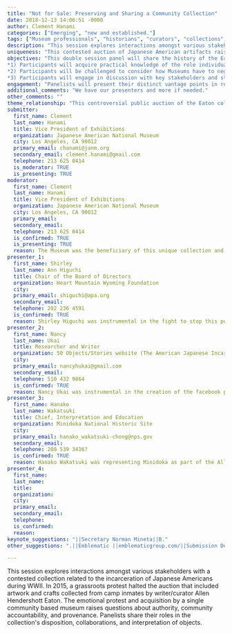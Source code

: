 ```yaml
---
title: "Not for Sale: Preserving and Sharing a Community Collection"
date: 2018-12-13 14:06:51 -0000
author: Clement Hanami
categories: ["Emerging", "new and established."]
tags: ["Museum professionals", "historians", "curators", "collections", "education", "and others who hope to engage communities in their work." ]
description: "This session explores interactions amongst various stakeholders with a contested collection related to the incarceration of Japanese Americans during WWII. In 2015, a grassroots protest halted the auction that included artwork and crafts collected from camp inmates by writer/curator Allen Hendershott Eaton. The emotional protest and acquisition by a single community based museum raises questions about authority, community accountability, and provenance. Panelists share their roles in the collection's disposition, collaborations, and interpretation of objects."
uniqueness: "This contested auction of Japanese American artifacts raises questions about authority, community accountability, provenance, commodification of history and marginalized histories, and cultural representation."
objectives: "This double session panel will share the history of the Eaton collection. From its initial collection by Allen Hendershott Eaton for his book Beauty Behind Barbed Wire, to the subsequent transfer of this collection through different hands leading to the 2015 public auction and community protest, this collection has had an improbable journey across this nation. The communities' ability to organize and stop this 2015 public sale of Japanese American concentration camp artifacts is an example of how individuals and organizations can work together and have their voices heard. The Museum has since acquired the collection and is working closely with these groups to begin the long process of trying to identify all the items in this collection. The Museum is doing this by hosting a traveling pop-up display in locations across the nation where critical masses of Japanese Americans still reside. By sharing this story, our objectives are: 
*1) Participants will acquire practical knowledge of the role individuals and communities have in shaping the roles of Museums and institutions in relation to organizing and cultural/historical preservation.
*2) Participants will be challenged to consider how Museums have to negotiate and reconcile collections management standards and institutional by laws with community access, usage, and accountability.
*3) Participants will engage in discussion with key stakeholders and staff of different collecting institutions on the topic of audience focused, community-engaged, curatorial and collections practices.?"
engagement: "Panelists will present their distinct vantage points in relation to this grassroots protest. We seek the opportunity for exchange and discussion with colleagues from other institutions, to present for consideration the Eaton collection and its unique disposition into a broader discussion about preservation protocol, the implications of objects related to community history or cultural heritage, provenance and ownership of cultural history/heritage objects, connoisseurship, post-custodial collection strategies, and collaborative curation."
additional_comments: "We have our presenters and more if needed."
other_comments: ""
theme_relationship: "This controversial public auction of the Eaton collection brought about a grass roots effort engaging individuals and organizations to unite to stop this sale. In doing so, it illustrated the power we have when we work together. The All Camp Consortium, which represents many of these groups, is now working closer than sharing resources and lobbying government ensuring long lasting relationships and a unified voice moving forward.   "
submitter:
  first_name: Clement
  last_name: Hanami
  title: Vice President of Exhibitions
  organization: Japanese American National Museum
  city: Los Angeles, CA 90012
  primary_email: chanami@janm.org
  secondary_email: clement.hanami@gmail.com
  telephone: 213 625 0414
  is_moderator: TRUE
  is_presenting: TRUE
moderator:
  first_name: Clement
  last_name: Hanami
  title: Vice President of Exhibitions
  organization: Japanese American National Museum
  city: Los Angeles, CA 90012
  primary_email: 
  secondary_email: 
  telephone: 213 625 0414
  is_confirmed: TRUE
  is_presenting: TRUE
  reason: The Museum was the beneficiary of this unique collection and has been actively engaging community on its disposition in the community and in the Museum. When the collection was received, there were no records or provenance. The museum has since carefully cleaned and conserved the collection and is now actively traveling a pop-up display with artifacts and replicas to communities across the nation in an attempt to crowd source data from camp survivors and their families.
presenter_1:
  first_name: Shirley
  last_name: Ann Higuchi
  title: Chair of the Board of Directors
  organization: Heart Mountain Wyoming Foundation
  city: 
  primary_email: shiguchi@apa.org
  secondary_email: 
  telephone: 202 236 4591
  is_confirmed: TRUE
  reason: Shirley Higuchi was instrumental in the fight to stop this public auction. Under her guidance the Heart Mountain Wyoming Foundation attempted to acquire the objects offering twice the asking price. When this very reasonable offer was turned down, the Foundation issued the injunction against the auction house which ultimately cause the auctioneer to stop the public sale of these artifacts. 
presenter_2:
  first_name: Nancy
  last_name: Ukai
  title: Researcher and Writer
  organization: 50 Objects/Stories website (The American Japanese Incarceration)
  city: 
  primary_email: nancyhukai@gmail.com
  secondary_email: 
  telephone: 510 432 9864
  is_confirmed: TRUE
  reason: Nancy Ukai was instrumental in the creation of the facebook page Japanese American History Not For Sale that allowed much of this movement to go viral. By posting images of the auction items on this site, she was engaging audiences in this protest against the auctioneer while simultaneously laying the groundwork for her extensive research into the incarceration experience. Her work not only informed the Eaton collection, it also established a second project entitled 50 Objects/Stories that also focuses on the incarceration experience. 
presenter_3:
  first_name: Hanako
  last_name: Wakatsuki
  title: Chief, Interpretation and Education
  organization: Minidoka National Historic Site
  city: 
  primary_email: hanako_wakatsuki-chong@nps.gov
  secondary_email: 
  telephone: 208 539 3416?
  is_confirmed: TRUE
  reason: Hanako Wakatsuki was representing Minidoka as part of the All Camp Consortium that informed the communities? response to the public auction of the Eaton collection. She is also the Chief of Interpretation at Minidoka National Historic Site and working diligently to tell the incarceration story using authentic first person voice within the governmental National Park Service.
presenter_4:
  first_name: 
  last_name: 
  title: 
  organization: 
  city: 
  primary_email: 
  secondary_email: 
  telephone: 
  is_confirmed: 
  reason: 
keynote_suggestions: "||Secretary Norman Mineta||B."
other_suggestions: ".||Emblematic ||emblematicgroup.com/||Submission Deadline is November 30, 2018||Please email the completed document to proposals@westmuse.org||Thank you for your submission and supporting WMA!||We look forward to seeing you in Boise!"

---
```

This session explores interactions amongst various stakeholders with a contested collection related to the incarceration of Japanese Americans during WWII. In 2015, a grassroots protest halted the auction that included artwork and crafts collected from camp inmates by writer/curator Allen Hendershott Eaton. The emotional protest and acquisition by a single community based museum raises questions about authority, community accountability, and provenance. Panelists share their roles in the collection's disposition, collaborations, and interpretation of objects.